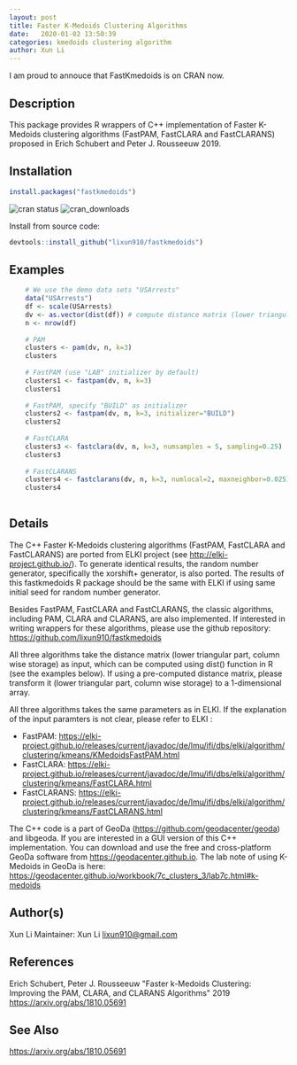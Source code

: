 ```yaml
---
layout: post
title: Faster K-Medoids Clustering Algorithms
date:   2020-01-02 13:50:39
categories: kmedoids clustering algorithm
author: Xun Li
---
```


I am proud to annouce that FastKmedoids is on CRAN now.


## Description

This package provides R wrappers of C++ implementation of Faster K-Medoids clustering algorithms (FastPAM, FastCLARA and FastCLARANS) proposed in Erich Schubert and Peter J. Rousseeuw 2019.

## Installation

```R
install.packages("fastkmedoids")
```
![cran status](https://www.r-pkg.org/badges/version/fastkmedoids)
![cran_downloads](http://cranlogs.r-pkg.org/badges/grand-total/fastkmedoids)



Install from source code:

```R
devtools::install_github("lixun910/fastkmedoids")
```

## Examples
```R
    # We use the demo data sets "USArrests"
    data("USArrests")
    df <- scale(USArrests)
    dv <- as.vector(dist(df)) # compute distance matrix (lower triangular part)
    n <- nrow(df)
    
    # PAM
    clusters <- pam(dv, n, k=3)
    clusters
    
    # FastPAM (use "LAB" initializer by default)
    clusters1 <- fastpam(dv, n, k=3)
    clusters1
    
    # FastPAM, specify "BUILD" as initializer
    clusters2 <- fastpam(dv, n, k=3, initializer="BUILD")
    clusters2
    
    # FastCLARA
    clusters3 <- fastclara(dv, n, k=3, numsamples = 5, sampling=0.25)
    clusters3
    
    # FastCLARANS
    clusters4 <- fastclarans(dv, n, k=3, numlocal=2, maxneighbor=0.025)
    clusters4
  
```


## Details

The C++ Faster K-Medoids clustering algorithms (FastPAM, FastCLARA and FastCLARANS) are ported from ELKI project (see http://elki-project.github.io/). To generate identical results, the random number generator, specifically the xorshift+ generator, is also ported. The results of this fastkmedoids R package should be the same with ELKI if using same initial seed for random number generator.

Besides FastPAM, FastCLARA and FastCLARANS, the classic algorithms, including PAM, CLARA and CLARANS, are also implemented. If interested in writing wrappers for these algorithms, please use the github repository: https://github.com/lixun910/fastkmedoids

All three algorithms take the distance matrix (lower triangular part, column wise storage) as input, which can be computed using dist() function in R (see the examples below). If using a pre-computed distance matrix, please transform it (lower triangular part, column wise storage) to a 1-dimensional array.

All three algorithms takes the same parameters as in ELKI. If the explanation of the input paramters is not clear, please refer to ELKI :

* FastPAM: https://elki-project.github.io/releases/current/javadoc/de/lmu/ifi/dbs/elki/algorithm/clustering/kmeans/KMedoidsFastPAM.html 
* FastCLARA: https://elki-project.github.io/releases/current/javadoc/de/lmu/ifi/dbs/elki/algorithm/clustering/kmeans/FastCLARA.html 
* FastCLARANS: https://elki-project.github.io/releases/current/javadoc/de/lmu/ifi/dbs/elki/algorithm/clustering/kmeans/FastCLARANS.html

The C++ code is a part of GeoDa (https://github.com/geodacenter/geoda) and libgeoda. If you are interested in a GUI version of this C++ implementation. You can download and use the free and cross-platform GeoDa software from https://geodacenter.github.io. The lab note of using K-Medoids in GeoDa is here: https://geodacenter.github.io/workbook/7c_clusters_3/lab7c.html#k-medoids

## Author(s)
Xun Li Maintainer: Xun Li <lixun910@gmail.com>

## References
Erich Schubert, Peter J. Rousseeuw "Faster k-Medoids Clustering: Improving the PAM, CLARA, and CLARANS Algorithms" 2019 https://arxiv.org/abs/1810.05691

## See Also
https://arxiv.org/abs/1810.05691

